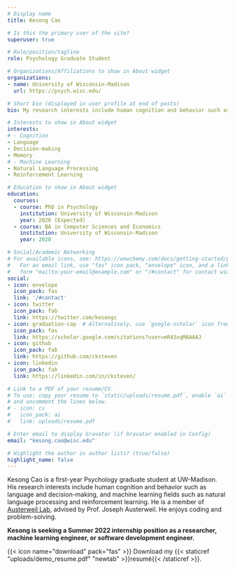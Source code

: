 ```yaml
---
# Display name
title: Kesong Cao

# Is this the primary user of the site?
superuser: true

# Role/position/tagline
role: Psychology Graduate Student

# Organizations/Affiliations to show in About widget
organizations:
- name: University of Wisconsin-Madison
  url: https://psych.wisc.edu/

# Short bio (displayed in user profile at end of posts)
bio: My research interests include human cognition and behavior such as language and decision-making.

# Interests to show in About widget
interests:
# - Cognition
- Language
- Decision-making
- Memory
# - Machine Learning
- Natural Language Processing
- Reinforcement Learning

# Education to show in About widget
education:
  courses:
  - course: PhD in Psychology
    institution: University of Wisconsin-Madison
    year: 2026 (Expected)
  - course: BA in Computer Sciences and Economics
    institution: University of Wisconsin-Madison
    year: 2020

# Social/Academic Networking
# For available icons, see: https://wowchemy.com/docs/getting-started/page-builder/#icons
#   For an email link, use "fas" icon pack, "envelope" icon, and a link in the
#   form "mailto:your-email@example.com" or "/#contact" for contact widget.
social:
- icon: envelope
  icon_pack: fas
  link: '/#contact'
- icon: twitter
  icon_pack: fab
  link: https://twitter.com/kesongc
- icon: graduation-cap  # Alternatively, use `google-scholar` icon from `ai` icon pack
  icon_pack: fas
  link: https://scholar.google.com/citations?user=mR43xqMAAAAJ
- icon: github
  icon_pack: fab
  link: https://github.com/cksteven
- icon: linkedin
  icon_pack: fab
  link: https://linkedin.com/in/cksteven/

# Link to a PDF of your resume/CV.
# To use: copy your resume to `static/uploads/resume.pdf`, enable `ai` icons in `params.toml`,
# and uncomment the lines below.
# - icon: cv
#   icon_pack: ai
#   link: uploads/resume.pdf

# Enter email to display Gravatar (if Gravatar enabled in Config)
email: "kesong.cao@wisc.edu"

# Highlight the author in author lists? (true/false)
highlight_name: false
---
```


Kesong Cao is a first-year Psychology graduate student at UW-Madison. His research interests include human cognition and behavior such as language and decision-making, and machine learning fields such as natural language processing and reinforcement learning. He is a member of [Austerweil Lab](https://alab.psych.wisc.edu/), advised by Prof. Joseph Austerweil. He enjoys coding and problem-solving.

__Kesong is seeking a Summer 2022 internship position as a researcher, machine learning engineer, or software development engineer.__

{{< icon name="download" pack="fas" >}} Download my {{< staticref "uploads/demo_resume.pdf" "newtab" >}}resumé{{< /staticref >}}.
